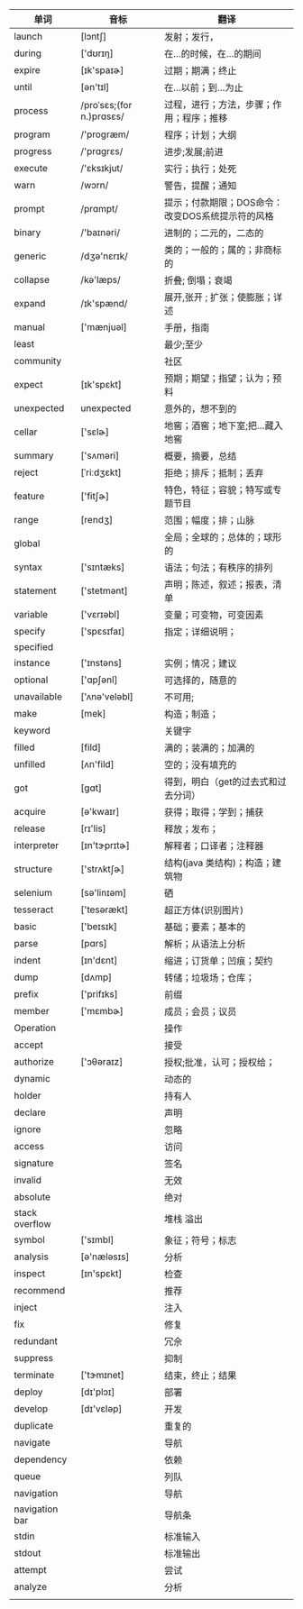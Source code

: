 | 单词           | 音标                     | 翻译                                             |
| -------------- | ------------------------ | ------------------------------------------------ |
| launch         | [lɔntʃ]                  | 发射；发行，                                     |
| during         | ['dʊrɪŋ]                 | 在…的时候，在…的期间                             |
| expire         | [ɪk'spaɪɚ]               | 过期；期满；终止                                 |
| until          | [ən'tɪl]                 | 在…以前；到…为止                                 |
| process        | /proˈsɛs;(for n.)prɑsɛs/ | 过程，进行；方法，步骤；作用；程序；推移         |
| program        | /'proɡræm/               | 程序；计划；大纲                                 |
| progress       | /'prɑɡrɛs/               | 进步;发展;前进                                   |
| execute        | /'ɛksɪkjut/              | 实行；执行；处死                                 |
| warn           | /wɔrn/                   | 警告，提醒；通知                                 |
| prompt         | /prɑmpt/                 | 提示；付款期限；DOS命令：改变DOS系统提示符的风格 |
| binary         | /'baɪnəri/               | 进制的；二元的，二态的                           |
| generic        | /dʒə'nɛrɪk/              | 类的；一般的；属的；非商标的                     |
| collapse       | /kə'læps/                | 折叠;  倒塌；衰竭                                |
| expand         | /ɪk'spænd/               | 展开,张开 ; 扩张；使膨胀；详述                   |
| manual         | ['mænjuəl]               | 手册，指南                                       |
| least          |                          | 最少;至少                                        |
| community      |                          | 社区                                             |
| expect         | [ɪk'spɛkt]               | 预期；期望；指望；认为；预料                     |
| unexpected     | unexpected               | 意外的，想不到的                                 |
| cellar         | ['sɛlɚ]                  | 地窖；酒窖；地下室;把…藏入地窖                   |
| summary        | ['sʌməri]                | 概要，摘要，总结                                 |
| reject         | [ˈriːdʒɛkt]              | 拒绝；排斥；抵制；丢弃                           |
| feature        | ['fitʃɚ]                 | 特色，特征；容貌；特写或专题节目                 |
| range          | [rendʒ]                  | 范围；幅度；排；山脉                             |
| global         |                          | 全局；全球的；总体的；球形的                     |
| syntax         | ['sɪntæks]               | 语法；句法；有秩序的排列                         |
| statement      | ['stetmənt]              | 声明；陈述，叙述；报表，清单                     |
| variable       | ['vɛrɪəbl]               | 变量；可变物，可变因素                           |
| specify        | ['spɛsɪfaɪ]              | 指定；详细说明；                                 |
| specified      |                          |                                                  |
| instance       | ['ɪnstəns]               | 实例；情况；建议                                 |
| optional       | ['ɑpʃənl]                | 可选择的，随意的                                 |
| unavailable    | ['ʌnə'veləbl]            | 不可用;                                          |
| make           | [mek]                    | 构造；制造；                                     |
| keyword        |                          | 关键字                                           |
| filled         | [fild]                   | 满的；装满的；加满的                             |
| unfilled       | [ʌn'fild]                | 空的；没有填充的                                 |
| got            | [ɡɑt]                    | 得到，明白（get的过去式和过去分词）              |
| acquire        | [ə'kwaɪr]                | 获得；取得；学到；捕获                           |
| release        | [rɪ'lis]                 | 释放；发布；                                     |
| interpreter    | [ɪn'tɝprɪtɚ]             | 解释者；口译者；注释器                           |
| structure      | ['strʌktʃɚ]              | 结构(java 类结构)；构造；建筑物                  |
| selenium       | [sə'linɪəm]              | 硒                                               |
| tesseract      | ['tesərækt]              | 超正方体(识别图片)                               |
| basic          | ['beɪsɪk]                | 基础；要素；基本的                               |
| parse          | [pɑrs]                   | 解析；从语法上分析                               |
| indent         | [ɪn'dɛnt]                | 缩进；订货单；凹痕；契约                         |
| dump           | [dʌmp]                   | 转储；垃圾场；仓库；                             |
| prefix         | ['prifɪks]               | 前缀                                             |
| member         | ['mɛmbɚ]                 | 成员；会员；议员                                 |
| Operation      |                          | 操作                                             |
| accept         |                          | 接受                                             |
| authorize      | ['ɔθəraɪz]               | 授权;批准，认可；授权给；                        |
| dynamic        |                          | 动态的                                           |
| holder         |                          | 持有人                                           |
| declare        |                          | 声明                                             |
| ignore         |                          | 忽略                                             |
| access         |                          | 访问                                             |
| signature      |                          | 签名                                             |
| invalid        |                          | 无效                                             |
| absolute       |                          | 绝对                                             |
| stack overflow |                          | 堆栈 溢出                                        |
| symbol         | ['sɪmbl]                 | 象征；符号；标志                                 |
| analysis       | [ə'næləsɪs]              | 分析                                             |
| inspect        | [ɪn'spɛkt]               | 检查                                             |
| recommend      |                          | 推荐                                             |
| inject         |                          | 注入                                             |
| fix            |                          | 修复                                             |
| redundant      |                          | 冗佘                                             |
| suppress       |                          | 抑制                                             |
| terminate      | ['tɝmɪnet]               | 结束，终止；结果                                 |
| deploy         | [dɪ'plɔɪ]                | 部署                                             |
| develop        | [dɪ'vɛləp]               | 开发                                             |
| duplicate      |                          | 重复的                                           |
| navigate       |                          | 导航                                             |
| dependency     |                          | 依赖                                             |
| queue          |                          | 列队                                             |
| navigation     |                          | 导航                                             |
| navigation bar |                          | 导航条                                           |
| stdin          |                          | 标准输入                                         |
| stdout         |                          | 标准输出                                         |
| attempt        |                          | 尝试                                             |
| analyze        |                          | 分析                                             |
|                |                          |                                                  |

